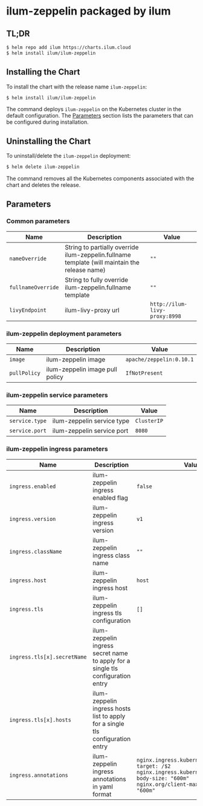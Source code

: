 # ilum-zeppelin packaged by ilum

## TL;DR

```bash
$ helm repo add ilum https://charts.ilum.cloud
$ helm install ilum/ilum-zeppelin
```

## Installing the Chart

To install the chart with the release name `ilum-zeppelin`:

```bash
$ helm install ilum/ilum-zeppelin
```

The command deploys `ilum-zeppelin` on the Kubernetes cluster in the default configuration.
The [Parameters](#parameters)
section lists the parameters that can be configured during installation.

## Uninstalling the Chart

To uninstall/delete the `ilum-zeppelin` deployment:

```bash
$ helm delete ilum-zeppelin
```

The command removes all the Kubernetes components associated with the chart and deletes the release.

## Parameters

### Common parameters

| Name               | Description                                                                                   | Value                         |
|--------------------|-----------------------------------------------------------------------------------------------|-------------------------------|
| `nameOverride`     | String to partially override ilum-zeppelin.fullname template (will maintain the release name) | `""`                          |
| `fullnameOverride` | String to fully override ilum-zeppelin.fullname template                                      | `""`                          |
| `livyEndpoint`     | ilum-livy-proxy url                                                                           | `http://ilum-livy-proxy:8998` |

### ilum-zeppelin deployment parameters

| Name         | Description                     | Value                    |
|--------------|---------------------------------|--------------------------|
| `image`      | ilum-zeppelin image             | `apache/zeppelin:0.10.1` |
| `pullPolicy` | ilum-zeppelin image pull policy | `IfNotPresent`           |

### ilum-zeppelin service parameters

| Name                     | Description                | Value       |
|--------------------------|----------------------------|-------------|
| `service.type`           | ilum-zeppelin service type | `ClusterIP` |
| `service.port`           | ilum-zeppelin service port | `8080`      |

### ilum-zeppelin ingress parameters

| Name                        | Description                                                                     | Value                                                                                                                                                  |
|-----------------------------|---------------------------------------------------------------------------------|--------------------------------------------------------------------------------------------------------------------------------------------------------|
| `ingress.enabled`           | ilum-zeppelin ingress enabled flag                                              | `false`                                                                                                                                                |
| `ingress.version`           | ilum-zeppelin ingress version                                                   | `v1`                                                                                                                                                   |
| `ingress.className`         | ilum-zeppelin ingress class name                                                | `""`                                                                                                                                                   |
| `ingress.host`              | ilum-zeppelin ingress host                                                      | `host`                                                                                                                                                 |
| `ingress.tls`               | ilum-zeppelin ingress tls configuration                                         | `[]`                                                                                                                                                   |
| `ingress.tls[x].secretName` | ilum-zeppelin ingress secret name to apply for a single tls configuration entry |                                                                                                                                                        |
| `ingress.tls[x].hosts`      | ilum-zeppelin ingress hosts list to apply for a single tls configuration entry  |                                                                                                                                                        |
| `ingress.annotations`       | ilum-zeppelin ingress annotations in yaml format                                | `nginx.ingress.kubernetes.io/rewrite-target: /$2`<br>`nginx.ingress.kubernetes.io/proxy-body-size: "600m"`<br>`nginx.org/client-max-body-size: "600m"` |
